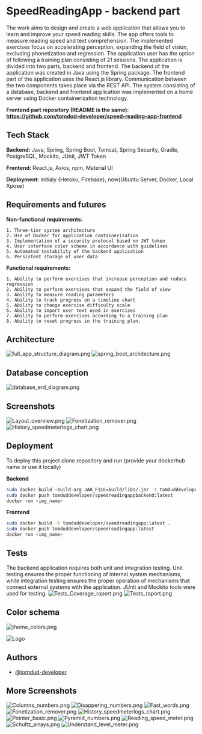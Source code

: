 
# SpeedReadingApp - backend part

The work aims to design and create a web application that allows you to learn and
improve your speed reading skills. The app offers tools to measure reading speed and text
comprehension. The implemented exercises focus on accelerating perception, expanding
the field of vision, excluding phonetization and regression. The application user has the
option of following a training plan consisting of 21 sessions. The application is divided
into two parts, backend and frontend. The backend of the application was created in Java
using the Spring package. The frontend part of the application uses the React.js library.
Communication between the two components takes place via the REST API. The system
consisting of a database, backend and frontend application was implemented on a home
server using Docker containerization technology.

**Frontend part repository (README is the same): https://github.com/tomdud-developer/speed-reading-app-frontend**

## Tech Stack

**Backend:** Java, Spring, Spring Boot, Tomcat, Spring Security, Gradle, PostgreSQL, Mockito, JUnit, JWT Token

**Frontend:** React.js, Axios, npm, Material UI

**Deployment:** initialy {Heroku, Firebase}, now{Ubuntu Server, Docker, Local Xpose}




## Requirements and futures

**Non-functional requirements:**

    1. Three-tier system architecture
    2. Use of Docker for application containerization
    3. Implementation of a security protocol based on JWT token
    4. User interface color scheme in accordance with guidelines
    5. Automated testability of the backend application
    6. Persistent storage of user data


**Functional requirements:**

    1. Ability to perform exercises that increase perception and reduce regression
    2. Ability to perform exercises that expand the field of view
    3. Ability to measure reading parameters
    4. Ability to track progress on a timeline chart
    5. Ability to change exercise difficulty scale
    6. Ability to import user text used in exercises
    7. Ability to perform exercises according to a training plan
    8. Ability to reset progress in the training plan.

## Architecture
![full_app_structure_diagram.png](assets%2Ffull_app_structure_diagram.png)
![spring_boot_architecture.png](assets%2Fspring_boot_architecture.png)

## Database conception
![database_erd_diagram.png](assets%2Fdatabase_erd_diagram.png)

## Screenshots
![Layout_overview.png](assets%2FLayout_overview.png)
![Fonetization_remover.png](assets%2FFonetization_remover.png)
![History_speedmeterlogs_chart.png](assets%2FHistory_speedmeterlogs_chart.png)

## Deployment

To deploy this project clone repository and run (provide your dockerhub name or use it locally)

**Backend**

```bash
sudo docker build –build-arg JAR_FILE=build/libs/.jar -t tomduddeveloper/speedreadingappbackend:latest .
sudo docker push tomduddeveloper/speedreadingappbackend:latest
docker run <img_name>
```

**Frontend**
```bash
sudo docker build -t tomduddeveloper/speedreadingapp:latest .
sudo docker push tomduddeveloper/speedreadingapp:latest
docker run <img_name>
```

## Tests
The backend application requires both unit and integration testing.
Unit testing ensures the proper functioning of internal system mechanisms, while integration testing ensures the proper operation of mechanisms that connect external systems with the application.
JUnit and Mockito tools were used for testing.
![Tests_Coverage_raport.png](assets%2FTests_Coverage_raport.png)
![Tests_raport.png](assets%2FTests_raport.png)

## Color schema
![theme_colors.png](assets%2Ftheme_colors.png)

![Logo](logo.ico)


## Authors
- [@tomdud-developer](https://www.github.com/tomdud-developer)

## More Screenshots
![Columns_numbers.png](assets%2FmoreScreens%2FColumns_numbers.png)
![Disappering_numbers.png](assets%2FmoreScreens%2FDisappering_numbers.png)
![Fast_words.png](assets%2FmoreScreens%2FFast_words.png)
![Fonetization_remover.png](assets%2FmoreScreens%2FFonetization_remover.png)
![History_speedmeterlogs_chart.png](assets%2FmoreScreens%2FHistory_speedmeterlogs_chart.png)
![Pointer_basic.png](assets%2FmoreScreens%2FPointer_basic.png)
![Pyramid_numbers.png](assets%2FmoreScreens%2FPyramid_numbers.png)
![Reading_speed_meter.png](assets%2FmoreScreens%2FReading_speed_meter.png)
![Schultz_arrays.png](assets%2FmoreScreens%2FSchultz_arrays.png)
![Understand_level_meter.png](assets%2FmoreScreens%2FUnderstand_level_meter.png)





